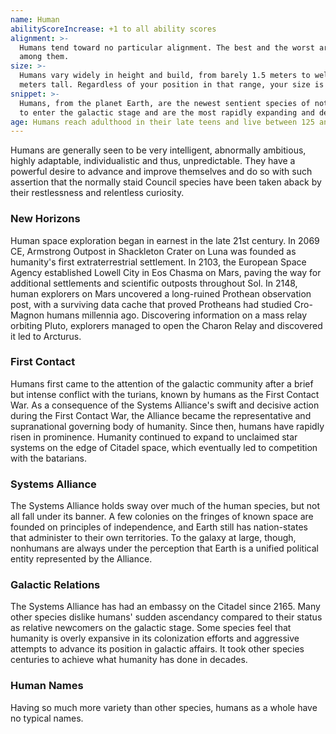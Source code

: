 ```yaml
---
name: Human
abilityScoreIncrease: +1 to all ability scores
alignment: >-
  Humans tend toward no particular alignment. The best and the worst are found
  among them.
size: >-
  Humans vary widely in height and build, from barely 1.5 meters to well over 2
  meters tall. Regardless of your position in that range, your size is Medium.
snippet: >-
  Humans, from the planet Earth, are the newest sentient species of notable size
  to enter the galactic stage and are the most rapidly expanding and developing.
age: Humans reach adulthood in their late teens and live between 125 and 150 years.
---
```

Humans are generally seen to be very intelligent, abnormally ambitious, highly adaptable, individualistic and thus,
unpredictable. They have a powerful desire to advance and improve themselves and do so with such assertion that the
normally staid Council species have been taken aback by their restlessness and relentless curiosity.

### New Horizons
Human space exploration began in earnest in the late 21st century. In 2069 CE, Armstrong Outpost in Shackleton Crater
on Luna was founded as humanity's first extraterrestrial settlement. In 2103, the European Space Agency established
Lowell City in Eos Chasma on Mars, paving the way for additional settlements and scientific outposts throughout Sol.
In 2148, human explorers on Mars uncovered a long-ruined Prothean observation post, with a surviving data cache that
proved Protheans had studied Cro-Magnon humans millennia ago. Discovering information on a mass relay orbiting Pluto,
explorers managed to open the Charon Relay and discovered it led to Arcturus.

### First Contact
Humans first came to the attention of the galactic community after a brief but intense conflict with the turians, known
by humans as the First Contact War. As a consequence of the Systems Alliance's swift and decisive action during the
First Contact War, the Alliance became the representative and supranational governing body of humanity. Since then,
humans have rapidly risen in prominence. Humanity continued to expand to unclaimed star systems on the edge of Citadel
space, which eventually led to competition with the batarians.

### Systems Alliance
The Systems Alliance holds sway over much of the human species, but not all fall under its banner. A few colonies on the
fringes of known space are founded on principles of independence, and Earth still has nation-states that administer to
their own territories. To the galaxy at large, though, nonhumans are always under the perception that Earth is a
unified political entity represented by the Alliance.

### Galactic Relations
The Systems Alliance has had an embassy on the Citadel since 2165. Many other species dislike humans' sudden ascendancy
compared to their status as relative newcomers on the galactic stage. Some species feel that humanity is overly
expansive in its colonization efforts and aggressive attempts to advance its position in galactic affairs. It took
other species centuries to achieve what humanity has done in decades.

### Human Names
Having so much more variety than other species, humans as a whole have no typical names.

<me-source-reference pages="Human" source="wiki"></me-source-reference>
